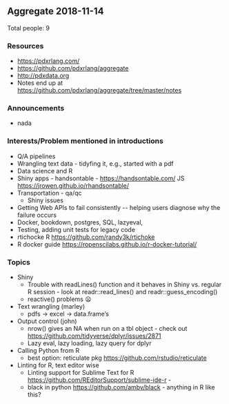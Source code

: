 ## Aggregate 2018-11-14

Total people: 9

### Resources

* https://pdxrlang.com/
* https://github.com/pdxrlang/aggregate
* http://pdxdata.org
* Notes end up at https://github.com/pdxrlang/aggregate/tree/master/notes 

### Announcements

* nada

### Interests/Problem mentioned in introductions

* Q/A pipelines
* Wrangling text data - tidyfing it, e.g., started with a pdf
* Data science and R
* Shiny apps - handsontable - https://handsontable.com/ JS https://jrowen.github.io/rhandsontable/ 
* Transportation - qa/qc
    * Shiny issues
* Getting Web APIs to fail consistently -- helping users diagnose why the failure occurs
* Docker, bookdown, postgres, SQL, lazyeval, 
* Testing, adding unit tests for legacy code
* rtichocke R https://github.com/randy3k/rtichoke 
* R docker guide https://ropenscilabs.github.io/r-docker-tutorial/ 

### Topics

* Shiny
    * Trouble with readLines() function and it behaves in Shiny vs. regular R session - look at readr::read_lines() and readr::guess_encoding()
    * reactive() problems 😦
* Text wrangling (marley)
    * pdfs -> excel -> data.frame’s
* Output control (john)
    * nrow() gives an NA when run on a tbl object - check out https://github.com/tidyverse/dplyr/issues/2871 
    * Lazy eval, lazy loading, lazy query for dplyr
* Calling Python from R
    * best option: reticulate pkg https://github.com/rstudio/reticulate 
* Linting for R, text editor wise
    * Linting support for Sublime Text for R https://github.com/REditorSupport/sublime-ide-r - 
    * black in python https://github.com/ambv/black - anything in R like this?
